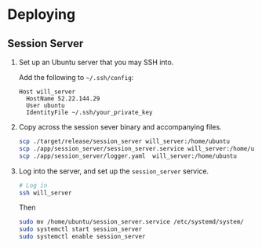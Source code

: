 # Deploying

## Session Server

1. Set up an Ubuntu server that you may SSH into.

    Add the following to `~/.ssh/config`:

    ```
    Host will_server
      HostName 52.22.144.29
      User ubuntu
      IdentityFile ~/.ssh/your_private_key
    ```

2. Copy across the session sever binary and accompanying files.

    ```bash
    scp ./target/release/session_server will_server:/home/ubuntu
    scp ./app/session_server/session_server.service will_server:/home/ubuntu
    scp ./app/session_server/logger.yaml  will_server:/home/ubuntu
    ```

3. Log into the server, and set up the `session_server` service.

    ```bash
    # Log in
    ssh will_server
    ```

    Then

    ```bash
    sudo mv /home/ubuntu/session_server.service /etc/systemd/system/
    sudo systemctl start session_server
    sudo systemctl enable session_server
    ```
